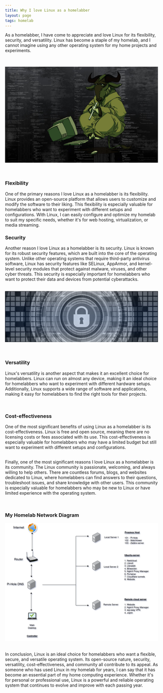 ```yaml
---
title: Why I love Linux as a homelabber
layout: page
tags: homelab
---
```



As a homelabber, I have come to appreciate and love Linux for its flexibility, security, and versatility. Linux has become a staple of my homelab, and I cannot imagine using any other operating system for my home projects and experiments.  

&nbsp;  

![GNU/Linux](/assets/lxX7j.jpg)

&nbsp;  


### Flexibility
One of the primary reasons I love Linux as a homelabber is its flexibility. Linux provides an open-source platform that allows users to customize and modify the software to their liking. This flexibility is especially valuable for homelabbers who want to experiment with different setups and configurations. With Linux, I can easily configure and optimize my homelab to suit my specific needs, whether it's for web hosting, virtualization, or media streaming.  
  

### Security
Another reason I love Linux as a homelabber is its security. Linux is known for its robust security features, which are built into the core of the operating system. Unlike other operating systems that require third-party antivirus software, Linux has security features like SELinux, AppArmor, and kernel-level security modules that protect against malware, viruses, and other cyber threats. This security is especially important for homelabbers who want to protect their data and devices from potential cyberattacks.  
  
&nbsp;  
![security](/assets/banner-gc2badc0c0_1280.jpg)

&nbsp;  
  
  
### Versatility
Linux's versatility is another aspect that makes it an excellent choice for homelabbers. Linux can run on almost any device, making it an ideal choice for homelabbers who want to experiment with different hardware setups. Additionally, Linux supports a wide range of software and applications, making it easy for homelabbers to find the right tools for their projects.  
  
&nbsp;  
### Cost-effectiveness
One of the most significant benefits of using Linux as a homelabber is its cost-effectiveness. Linux is free and open source, meaning there are no licensing costs or fees associated with its use. This cost-effectiveness is especially valuable for homelabbers who may have a limited budget but still want to experiment with different setups and configurations.  

&nbsp;  
Finally, one of the most significant reasons I love Linux as a homelabber is its community. The Linux community is passionate, welcoming, and always willing to help others. There are countless forums, blogs, and websites dedicated to Linux, where homelabbers can find answers to their questions, troubleshoot issues, and share knowledge with other users. This community is especially valuable for homelabbers who may be new to Linux or have limited experience with the operating system.  
  
&nbsp;
### My Homelab Network Diagram  
![Network Diagram](/assets/network-diagram.png)  

&nbsp;  
In conclusion, Linux is an ideal choice for homelabbers who want a flexible, secure, and versatile operating system. Its open-source nature, security, versatility, cost-effectiveness, and community all contribute to its appeal. As someone who has used Linux in my homelab for years, I can say that it has become an essential part of my home computing experience. Whether it's for personal or professional use, Linux is a powerful and reliable operating system that continues to evolve and improve with each passing year.  

&nbsp;  
&nbsp;  

